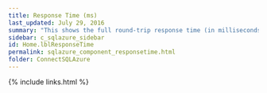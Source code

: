 ```yaml
---
title: Response Time (ms)
last_updated: July 29, 2016
summary: "This shows the full round-trip response time (in milliseconds) of a query representative of general workload (select 1, by default)."
sidebar: c_sqlazure_sidebar
id: Home.lblResponseTime
permalink: sqlazure_component_responsetime.html
folder: ConnectSQLAzure
---
```



{% include links.html %}
